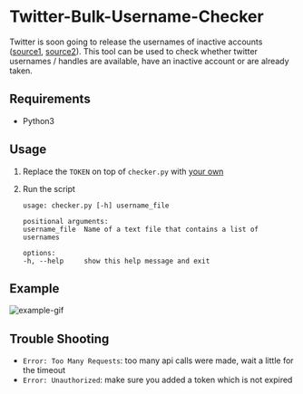 # Twitter-Bulk-Username-Checker

Twitter is soon going to release the usernames of inactive accounts ([source1][1], [source2][2]).
This tool can be used to check whether twitter usernames / handles are available, have an inactive account or are already taken.

[1]: https://twitter.com/elonmusk/status/1601124219009409024
[2]: https://twitter.com/elonmusk/status/1587252368999153665

## Requirements

- Python3

## Usage

1. Replace the `TOKEN` on top of `checker.py` with [your own](https://developer.twitter.com/en/docs/authentication/oauth-2-0/bearer-tokens)
2. Run the script

   ```
   usage: checker.py [-h] username_file

   positional arguments:
   username_file  Name of a text file that contains a list of usernames

   options:
   -h, --help     show this help message and exit
   ```


## Example
![example-gif](https://user-images.githubusercontent.com/21971014/208538360-5f9509de-14b0-4c30-8ea0-43f564caea58.gif)



## Trouble Shooting

- `Error: Too Many Requests`: too many api calls were made, wait a little for the timeout
- `Error: Unauthorized`: make sure you added a token which is not expired
